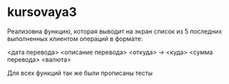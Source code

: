 # kursovaya3
Реализовна функцию, которая выводит на экран список из 5 последних выполненных клиентом операций в формате:

<дата перевода> <описание перевода>
<откуда> -> <куда>
<сумма перевода> <валюта>

Для всех функций так же были прописаны тесты
